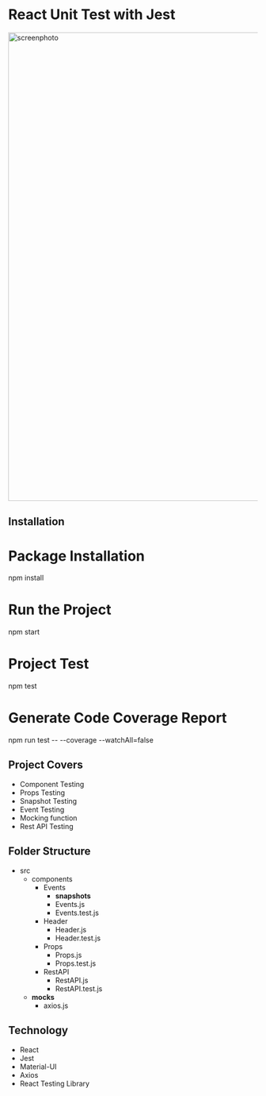 # React Unit Test with Jest


<img width="944" alt="screenphoto" src="https://github.com/Rauf-pro/react-unit-testing/assets/87373669/b8402762-4353-4c4e-98be-d909bd9f4a69">




## Installation
# Package Installation
npm install

# Run the Project
npm start

# Project Test
npm test

# Generate Code Coverage Report
npm run test -- --coverage --watchAll=false


## Project Covers

* Component Testing
* Props Testing
* Snapshot Testing
* Event Testing
* Mocking function
* Rest API Testing

## Folder Structure

 + src
   + components
     + Events
	   + __snapshots__
	   - Events.js  
	   - Events.test.js
	 + Header
	   - Header.js
	   - Header.test.js
	 + Props
	   - Props.js
	   - Props.test.js
	 + RestAPI
	   - RestAPI.js
	   - RestAPI.test.js
   + __mocks__
     - axios.js

## Technology

* React
* Jest
* Material-UI
* Axios
* React Testing Library
